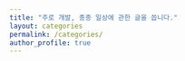 ```yaml
---
title: "주로 개발, 종종 일상에 관한 글을 씁니다."
layout: categories
permalink: /categories/
author_profile: true
---
```

